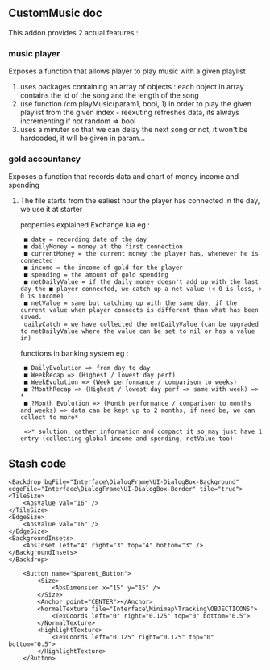 ## CustomMusic doc

This addon provides 2 actual features :

### music player
Exposes a function that allows player to play music with a given playlist

1) uses packages containing an array of objects : each object in array contains the id of the song and the length of the song
2) use function /cm playMusic(param1, bool, 1) in order to play the given playlist from the given index - reexuting refreshes data, its always incrementing if not random => bool
3) uses a minuter so that we can delay the next song or not, it won't be hardcoded, it will be given in param...

### gold accountancy
Exposes a function that records data and chart of money income and spending

1) The file starts from the ealiest hour the player has connected in the day, we use it at starter

    properties explained Exchange.lua
    eg :

        ■ date = recording date of the day
        ■ dailyMoney = money at the first connection
        ■ currentMoney = the current money the player has, whenever he is connected
        ■ income = the income of gold for the player
        ■ spending = the amount of gold spending
        ■ netDailyValue = if the daily money doesn't add up with the last day the ■ player connected, we catch up a net value (< 0 is loss, > 0 is income)
        ■ netValue = same but catching up with the same day, if the current value when player connects is different than what has been saved.
        dailyCatch = we have collected the netDailyValue (can be upgraded to netDailyValue where the value can be set to nil or has a value in)

    functions in banking system
    eg :

        ■ DailyEvolution => from day to day
        ■ WeekRecap => (Highest / lowest day perf)
        ■ WeekEvolution => (Week performance / comparison to weeks)
        ■ ?MonthRecap => (Highest / lowest day perf => same with week) => *
        ■ ?Month Evolution => (Month performance / comparison to months and weeks) => data can be kept up to 2 months, if need be, we can collect to more*

        =>* solution, gather information and compact it so may just have 1 entry (collecting global income and spending, netValue too)

## Stash code


    <Backdrop bgFile="Interface\DialogFrame\UI-DialogBox-Background" edgeFile="Interface\DialogFrame\UI-DialogBox-Border" tile="true">
    <TileSize>
        <AbsValue val="16" />
    </TileSize>
    <EdgeSize>
        <AbsValue val="16" />
    </EdgeSize>
    <BackgroundInsets>
        <AbsInset left="4" right="3" top="4" bottom="3" />
    </BackgroundInsets>
    </Backdrop>

        <Button name="$parent_Button">
            <Size>
                <AbsDimension x="15" y="15" />
            </Size>
            <Anchor point="CENTER"></Anchor>
            <NormalTexture file="Interface\Minimap\Tracking\OBJECTICONS">
                <TexCoords left="0" right="0.125" top="0" bottom="0.5">
            </NormalTexture>
            <HighlightTexture>
                <TexCoords left="0.125" right="0.125" top="0" bottom="0.5">
            </HighlightTexture>
        </Button>